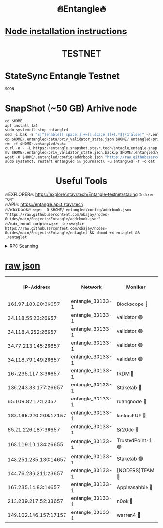 <h1 align="center"> 🔥Entangle🔥</h1>

[Node installation instructions](https://github.com/obajay/nodes-Guides/tree/main/Projects/Entangle)
=

<h1 align="center"> TESTNET</h1>

# StateSync Entangle Testnet
```python
SOON
```
# SnapShot (~50 GB) Arhive node
```python
cd $HOME
apt install lz4
sudo systemctl stop entangled
sed -i.bak -E "s|^(enable[[:space:]]+=[[:space:]]+).*$|\1false|" ~/.entangled/config/config.toml
cp $HOME/.entangled/data/priv_validator_state.json $HOME/.entangled/priv_validator_state.json.backup
rm -rf $HOME/.entangled/data
curl -o - -L https://entangle.snapshot.stavr.tech/entagle/entagle-snap.tar.lz4 | lz4 -c -d - | tar -x -C $HOME/.entangled --strip-components 2
mv $HOME/.entangled/priv_validator_state.json.backup $HOME/.entangled/data/priv_validator_state.json
wget -O $HOME/.entangled/config/addrbook.json "https://raw.githubusercontent.com/obajay/nodes-Guides/main/Projects/Entangle/addrbook.json"
sudo systemctl restart entangled && journalctl -u entangled -f -o cat
```
 <h1 align="center"> Useful Tools</h1>
 
🔥EXPLORER🔥: https://explorer.stavr.tech/Entangle-testnet/staking        `Indexer "ON"` \
🔥API🔥:      https://entangle.api.t.stavr.tech \
🔥Addrbook🔥: ```wget -O $HOME/.entangled/config/addrbook.json "https://raw.githubusercontent.com/obajay/nodes-Guides/main/Projects/Entangle/addrbook.json"``` \
🔥Auto_install script🔥:  `wget -O entaglet https://raw.githubusercontent.com/obajay/nodes-Guides/main/Projects/Entangle/entaglet && chmod +x entaglet && ./entaglet`


<details>
<summary>RPC Scanning</summary>

<h2 align="center"> We scan nodes in real time every 4 hours. And we provide the final result of RPC endpoints.
We cannot influence the operation of these nodes in any way. </h2>


```python
If Voting Power is higher than 0 --> then the Node is a validator of the network and may be subject to attack and be a potential threat to the chain.
```
```python
We marked such validators with a red symbol
```

</details>

[raw json](https://rpc-check.entangt.stavr.tech/entangt/rpc-entangt-result.json)
=


<table><tr><th>IP-Address</th><th>Network</th><th>Moniker</th><th>Latest Block Height</th><th>Earliest Block Height</th><th>Catching Up</th><th>Tx Index</th><th>Voting Power</th><th>Scan Time</th></tr><tr><td>161.97.180.20:36657</td><td>entangle_33133-1</td><td>Blockscope 🔴</td><td>2598369</td><td>1</td><td>False</td><td>off</td><td>309627385291049</td><td>2024-03-11T20:17:00.459643991UTC</td></tr><tr><td>34.118.55.23:26657</td><td>entangle_33133-1</td><td>validator 🟢</td><td>2598370</td><td>1</td><td>False</td><td>on</td><td>0</td><td>2024-03-11T20:17:03.160607546UTC</td></tr><tr><td>34.118.4.252:26657</td><td>entangle_33133-1</td><td>validator 🟢</td><td>2598370</td><td>1</td><td>False</td><td>on</td><td>0</td><td>2024-03-11T20:17:03.508348946UTC</td></tr><tr><td>34.77.213.145:26657</td><td>entangle_33133-1</td><td>validator 🟢</td><td>2598371</td><td>1</td><td>False</td><td>on</td><td>0</td><td>2024-03-11T20:17:06.073969938UTC</td></tr><tr><td>34.118.79.149:26657</td><td>entangle_33133-1</td><td>validator 🟢</td><td>2598377</td><td>1</td><td>False</td><td>on</td><td>0</td><td>2024-03-11T20:17:27.708726864UTC</td></tr><tr><td>167.235.117.3:36657</td><td>entangle_33133-1</td><td>tRDM 🔴</td><td>2598377</td><td>1</td><td>False</td><td>on</td><td>216603836830000</td><td>2024-03-11T20:17:30.284106794UTC</td></tr><tr><td>136.243.33.177:26657</td><td>entangle_33133-1</td><td>Staketab 🔴</td><td>2598375</td><td>660001</td><td>False</td><td>on</td><td>180930724518389</td><td>2024-03-11T20:17:21.044271477UTC</td></tr><tr><td>65.109.82.17:12357</td><td>entangle_33133-1</td><td>ruangnode 🔴</td><td>2598369</td><td>1312001</td><td>False</td><td>off</td><td>659333604325436</td><td>2024-03-11T20:17:00.793969315UTC</td></tr><tr><td>188.165.220.208:17157</td><td>entangle_33133-1</td><td>lankouFUF 🔴</td><td>2598371</td><td>1910001</td><td>False</td><td>off</td><td>330890191149943</td><td>2024-03-11T20:17:05.812640797UTC</td></tr><tr><td>65.21.226.187:36657</td><td>entangle_33133-1</td><td>Sr20de 🔴</td><td>2598369</td><td>2049001</td><td>False</td><td>off</td><td>29503160155111</td><td>2024-03-11T20:16:58.143699391UTC</td></tr><tr><td>168.119.10.134:26655</td><td>entangle_33133-1</td><td>TrustedPoint-1 🟢</td><td>2598377</td><td>2268001</td><td>False</td><td>off</td><td>0</td><td>2024-03-11T20:17:30.497370366UTC</td></tr><tr><td>148.251.235.130:14657</td><td>entangle_33133-1</td><td>Staketab 🟢</td><td>2598369</td><td>2272001</td><td>False</td><td>on</td><td>0</td><td>2024-03-11T20:16:57.842694524UTC</td></tr><tr><td>144.76.236.211:23657</td><td>entangle_33133-1</td><td>[NODERS]TEAM 🔴</td><td>2598374</td><td>2304001</td><td>False</td><td>off</td><td>26809464209694866</td><td>2024-03-11T20:17:18.798524720UTC</td></tr><tr><td>167.235.14.83:14657</td><td>entangle_33133-1</td><td>Appieasahbie 🔴</td><td>2598377</td><td>2436001</td><td>False</td><td>on</td><td>43265784709729227</td><td>2024-03-11T20:17:29.968397665UTC</td></tr><tr><td>213.239.217.52:33657</td><td>entangle_33133-1</td><td>n0ok 🔴</td><td>2598376</td><td>2498376</td><td>False</td><td>off</td><td>46611024842646735</td><td>2024-03-11T20:17:25.319498884UTC</td></tr><tr><td>149.102.146.157:17157</td><td>entangle_33133-1</td><td>warren4 🔴</td><td>2598372</td><td>2558001</td><td>False</td><td>on</td><td>505665281997311</td><td>2024-03-11T20:17:16.559429477UTC</td></tr></table>
